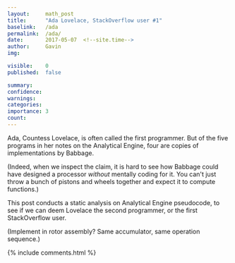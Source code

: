 ```yaml
---
layout: 	math_post
title:  	"Ada Lovelace, StackOverflow user #1"
baselink:	/ada
permalink:	/ada/
date:   	2017-05-07  <!--site.time-->
author:		Gavin	
img:		

visible:	0
published: 	false

summary:	
confidence: 
warnings: 	
categories: 
importance: 3
count: 		
---
```


Ada, Countess Lovelace, is often called the first programmer. But of the five programs in her notes on the Analytical Engine, four are copies of implementations by Babbage.

(Indeed, when we inspect the claim, it is hard to see how Babbage could have designed a processor <i>without</i> mentally coding for it. You can't just throw a bunch of pistons and wheels together and expect it to compute functions.)

This post conducts a static analysis on Analytical Engine pseudocode, to see if we can deem Lovelace the second programmer, or the first StackOverflow user.


(Implement in rotor assembly? Same accumulator, same operation sequence.)



{%  include comments.html %}